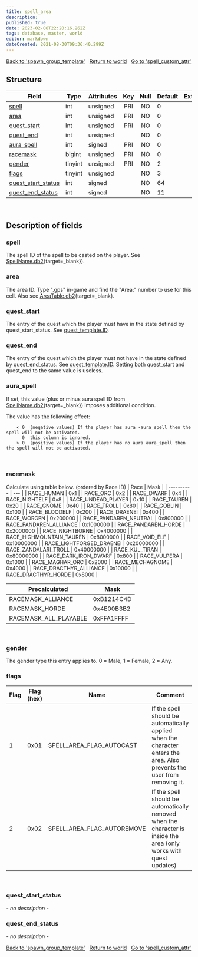 ```yaml
---
title: spell_area
description: 
published: true
date: 2023-02-08T22:20:16.262Z
tags: database, master, world
editor: markdown
dateCreated: 2021-08-30T09:36:40.299Z
---
```


<a href="https://trinitycore.info/en/database/master/world/spawn_group_template" class="mt-5 v-btn v-btn--depressed v-btn--flat v-btn--outlined theme--light v-size--default darkblue--text text--lighten-3"><span class="v-btn__content"><i aria-hidden="true" class="v-icon notranslate v-icon--left mdi mdi-arrow-left theme--light"></i><span>Back to 'spawn_group_template'</span></span></a>&nbsp;&nbsp;&nbsp;<a href="https://trinitycore.info/en/database/master/world/home" class="mt-5 v-btn v-btn--depressed v-btn--flat v-btn--outlined theme--light v-size--default darkblue--text text--lighten-3"><span class="v-btn__content"><i aria-hidden="true" class="v-icon notranslate v-icon--left mdi mdi-home-outline theme--light"></i><span>Return to world</span></span></a>&nbsp;&nbsp;&nbsp;<a href="https://trinitycore.info/en/database/master/world/spell_custom_attr" class="mt-5 v-btn v-btn--depressed v-btn--flat v-btn--outlined theme--light v-size--default darkblue--text text--lighten-3"><span class="v-btn__content"><span>Go to 'spell_custom_attr'</span><i aria-hidden="true" class="v-icon notranslate v-icon--right mdi mdi-arrow-right theme--light"></i></span></a>

## Structure

| Field | Type | Attributes | Key | Null | Default | Extra | Comment |
| --- | --- | --- | :---: | :---: | --- | --- | --- |
| [spell](#spell) | int | unsigned | PRI | NO | 0 |  |  |
| [area](#area) | int | unsigned | PRI | NO | 0 |  |  |
| [quest_start](#quest_start) | int | unsigned | PRI | NO | 0 |  |  |
| [quest_end](#quest_end) | int | unsigned |  | NO | 0 |  |  |
| [aura_spell](#aura_spell) | int | signed | PRI | NO | 0 |  |  |
| [racemask](#racemask) | bigint | unsigned | PRI | NO | 0 |  |  |
| [gender](#gender) | tinyint | unsigned | PRI | NO | 2 |  |  |
| [flags](#flags) | tinyint | unsigned |  | NO | 3 |  |  |
| [quest_start_status](#quest_start_status) | int | signed |  | NO | 64 |  |  |
| [quest_end_status](#quest_end_status) | int | signed |  | NO | 11 |  |  |
&nbsp;
## Description of fields

### spell
The spell ID of the spell to be casted on the player. See [SpellName.db2](https://wow.tools/dbc/?dbc=SpellName){target=_blank}).
&nbsp;

### area
The area ID. Type ".gps" in-game and find the "Area:" number to use for this cell. Also see [AreaTable.db2](https://wow.tools/dbc/?dbc=AreaTable){target=_blank}.
&nbsp;

### quest_start
The entry of the quest which the player must have in the state defined by quest_start_status. See [quest_template.ID](/en/database/master/world/quest_template#ID).
&nbsp;

### quest_end
The entry of the quest which the player must not have in the state defined by quest_end_status. See [quest_template.ID](/en/database/master/world/quest_template#ID). Setting both quest_start and quest_end to the same value is useless.
&nbsp;

### aura_spell
If set, this value (plus or minus aura spell ID from [SpellName.db2](https://wow.tools/dbc/?dbc=SpellName){target=_blank}) imposes additional condition.

The value has the following effect:
```
    < 0  (negative values) If the player has aura -aura_spell then the spell will not be activated.
      0  this column is ignored.
    > 0  (positive values) If the player has no aura aura_spell then the spell will not be activated.
```
&nbsp;

### racemask
Calculate using table below. (ordered by Race ID)
| Race | Mask |
| ---------- | --- |
| RACE_HUMAN | 0x1 |
| RACE_ORC | 0x2 |
| RACE_DWARF | 0x4 |
| RACE_NIGHTELF | 0x8 |
| RACE_UNDEAD_PLAYER | 0x10 |
| RACE_TAUREN | 0x20 |
| RACE_GNOME | 0x40 |
| RACE_TROLL | 0x80 |
| RACE_GOBLIN | 0x100 |
| RACE_BLOODELF | 0x200 |
| RACE_DRAENEI | 0x400 |
| RACE_WORGEN | 0x200000 |
| RACE_PANDAREN_NEUTRAL | 0x800000 |
| RACE_PANDAREN_ALLIANCE | 0x1000000 |
| RACE_PANDAREN_HORDE | 0x2000000 |
| RACE_NIGHTBORNE | 0x4000000 |
| RACE_HIGHMOUNTAIN_TAUREN | 0x8000000 |
| RACE_VOID_ELF | 0x10000000 |
| RACE_LIGHTFORGED_DRAENEI | 0x20000000 |
| RACE_ZANDALARI_TROLL | 0x40000000 |
| RACE_KUL_TIRAN | 0x80000000 |
| RACE_DARK_IRON_DWARF | 0x800 |
| RACE_VULPERA | 0x1000 |
| RACE_MAGHAR_ORC | 0x2000 |
| RACE_MECHAGNOME | 0x4000 |
| RACE_DRACTHYR_ALLIANCE | 0x10000 |
| RACE_DRACTHYR_HORDE | 0x8000 |


| Precalculated | Mask |
| -------- | ---- |
| RACEMASK_ALLIANCE | 0xB1214C4D |
| RACEMASK_HORDE | 0x4E00B3B2 |
| RACEMASK_ALL_PLAYABLE | 0xFFA1FFFF |
&nbsp;

### gender
The gender type this entry applies to. 0 = Male, 1 = Female, 2 = Any.
&nbsp;

### flags
| Flag | Flag (hex) | Name | Comment |
| --- | --- | --- | --- |
| 1 | 0x01 | SPELL_AREA_FLAG_AUTOCAST | If the spell should be automatically applied when the character enters the area. Also prevents the user from removing it. |
| 2 | 0x02 | SPELL_AREA_FLAG_AUTOREMOVE | If the spell should be automatically removed when the character is inside the area (only works with quest updates) |
&nbsp;

### quest_start_status
*- no description -*
&nbsp;

### quest_end_status
*- no description -*
&nbsp;

<a href="https://trinitycore.info/en/database/master/world/spawn_group_template" class="mt-5 v-btn v-btn--depressed v-btn--flat v-btn--outlined theme--light v-size--default darkblue--text text--lighten-3"><span class="v-btn__content"><i aria-hidden="true" class="v-icon notranslate v-icon--left mdi mdi-arrow-left theme--light"></i><span>Back to 'spawn_group_template'</span></span></a>&nbsp;&nbsp;&nbsp;<a href="https://trinitycore.info/en/database/master/world/home" class="mt-5 v-btn v-btn--depressed v-btn--flat v-btn--outlined theme--light v-size--default darkblue--text text--lighten-3"><span class="v-btn__content"><i aria-hidden="true" class="v-icon notranslate v-icon--left mdi mdi-home-outline theme--light"></i><span>Return to world</span></span></a>&nbsp;&nbsp;&nbsp;<a href="https://trinitycore.info/en/database/master/world/spell_custom_attr" class="mt-5 v-btn v-btn--depressed v-btn--flat v-btn--outlined theme--light v-size--default darkblue--text text--lighten-3"><span class="v-btn__content"><span>Go to 'spell_custom_attr'</span><i aria-hidden="true" class="v-icon notranslate v-icon--right mdi mdi-arrow-right theme--light"></i></span></a>

